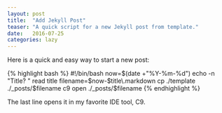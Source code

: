 ```yaml
---
layout: post
title:  "Add Jekyll Post"
teaser: "A quick script for a new Jekyll post from template."
date:   2016-07-25
categories: lazy
---
```

Here is a quick and easy way to start a new post:

{% highlight bash %}
#!/bin/bash
now=$(date +"%Y-%m-%d")
echo -n "Title? "
read title
filename=$now-$title\.markdown
cp ./template ./_posts/$filename
c9 open ./_posts/$filename
{% endhighlight %}

The last line opens it in my favorite IDE tool, C9.